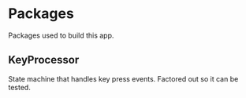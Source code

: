 # Packages

Packages used to build this app.

## KeyProcessor

State machine that handles key press events. Factored out so it can be tested.
